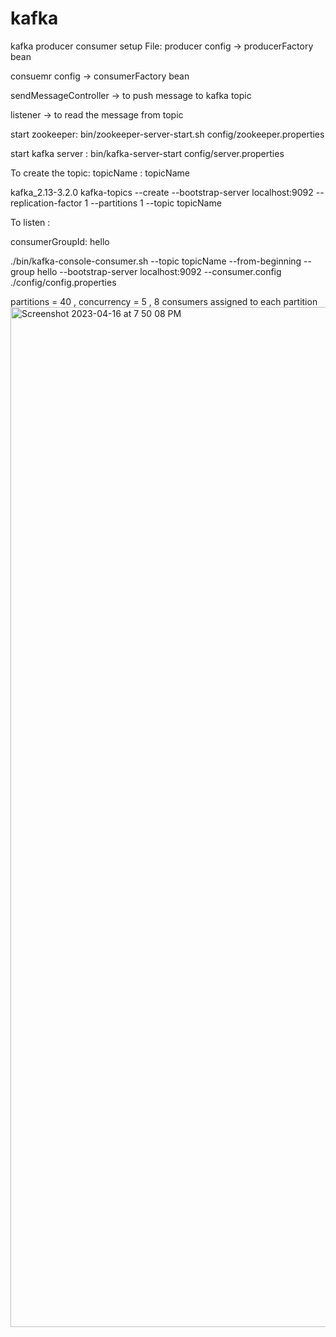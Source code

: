 # kafka
kafka producer consumer setup
File:
producer config -> producerFactory bean

consuemr config -> consumerFactory bean


sendMessageController -> to push message to kafka topic


listener -> to read the message from topic

start zookeeper:
bin/zookeeper-server-start.sh config/zookeeper.properties

start kafka server :
bin/kafka-server-start  config/server.properties

To create the topic: topicName : topicName

kafka_2.13-3.2.0 kafka-topics --create --bootstrap-server localhost:9092 --replication-factor 1 --partitions 1 --topic topicName
 
 

To listen :

consumerGroupId: hello

./bin/kafka-console-consumer.sh --topic topicName --from-beginning --group hello --bootstrap-server localhost:9092 --consumer.config ./config/config.properties

partitions = 40 , concurrency = 5 , 8 consumers assigned to each partition
<img width="1632" alt="Screenshot 2023-04-16 at 7 50 08 PM" src="https://user-images.githubusercontent.com/57263117/232319345-d5da3a89-e4d9-4772-a2b8-3517af15cbcb.png">
